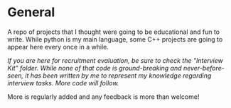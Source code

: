 # General


A repo of projects that I thought were going to be educational and fun to write.
While python is my main language, some C++ projects are going to appear here every once in a while.

*If you are here for recruitment evaluation, be sure to check the "Interview Kit" folder. While none of that code is ground-breaking and never-before-seen, it has been written by me to represent my knowledge regarding interview tasks. More code will follow.*


More is regularly added and any feedback is more than welcome!
